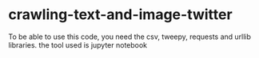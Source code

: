 # crawling-text-and-image-twitter
To be able to use this code, you need the csv, tweepy, requests and urllib libraries. the tool used is jupyter notebook
